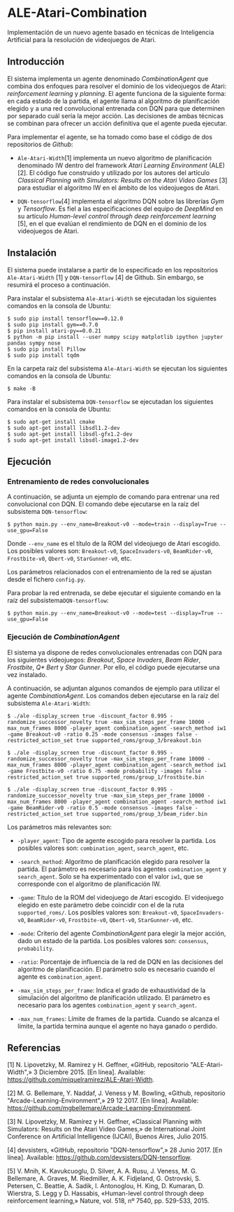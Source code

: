 # ALE-Atari-Combination

Implementación de un nuevo agente basado en técnicas de Inteligencia Artificial para la resolución de videojuegos de Atari.


## Introducción

El sistema implementa un agente denominado *CombinationAgent* que combina dos enfoques para resolver el dominio de los videojuegos de Atari: *reinforcement learning* y *planning*. El agente funciona de la siguiente forma: en cada estado de la partida, el agente llama al algoritmo de planificación elegido y a una red convolucional entrenada con DQN para que determinen por separado cuál sería la mejor acción. Las decisiones de ambas técnicas se combinan para ofrecer un acción definitiva que el agente pueda ejecutar.

Para implementar el agente, se ha tomado como base el código de dos repositorios de *Github*:

- `Ale-Atari-Width`[1] implementa un nuevo algoritmo de planificación denominado IW dentro del framework *Atari Learning Environment* (ALE) [2]. El código fue construido y utilizado por los autores del artículo *Classical Planning with Simulators: Results on the Atari Video Games* [3] para estudiar el algoritmo IW en el ámbito de los videojuegos de Atari.

- `DQN-tensorflow`[4] implementa el algoritmo DQN sobre las librerías *Gym* y *Tensorflow*. Es fiel a las especificaciones del equipo de *DeepMind* en su artículo *Human-level control through deep reinforcement learning* [5], en el que evalúan el rendimiento de DQN en el dominio de los videojuegos de Atari.

## Instalación

El sistema puede instalarse a partir de lo especificado en los repositorios `Ale-Atari-Width` [1] y `DQN-tensorflow` [4] de Github. Sin embargo, se resumirá el proceso a continuación.

Para instalar el subsistema `Ale-Atari-Width` se ejecutadan los siguientes comandos en la consola de Ubuntu:

    $ sudo pip install tensorflow==0.12.0
    $ sudo pip install gym==0.7.0
    $ pip install atari-py==0.0.21
    $ python -m pip install --user numpy scipy matplotlib ipython jupyter pandas sympy nose
    $ sudo pip install Pillow
    $ sudo pip install tqdm
    
En la carpeta raíz del subsistema `Ale-Atari-Width` se ejecutan los siguientes comandos en la consola de Ubuntu:

    $ make -B

Para instalar el subsistema `DQN-tensorflow` se ejecutadan los siguientes comandos en la consola de Ubuntu:

    $ sudo apt-get install cmake
    $ sudo apt-get install libsdl1.2-dev
    $ sudo apt-get install libsdl-gfx1.2-dev
    $ sudo apt-get install libsdl-image1.2-dev  


## Ejecución

### Entrenamiento de redes convolucionales

A continuación, se adjunta un ejemplo de comando para entrenar una red convolucional con DQN. El comando debe ejecutarse en la raíz del subsistema `DQN-tensorflow`:

    $ python main.py --env_name=Breakout-v0 --mode=train --display=True --use_gpu=False

Donde `--env_name` es el título de la ROM del videojuego de Atari escogido. Los posibles valores son: `Breakout-v0`, `SpaceInvaders-v0`, `BeamRider-v0`, `Frostbite-v0`, `Qbert-v0`, `StarGunner-v0`, etc.

Los parámetros relacionados con el entrenamiento de la red se ajustan desde el fichero `config.py`.

Para probar la red entrenada, se debe ejecutar el siguiente comando en la raíz del subsistema`DQN-tensorflow`:

    $ python main.py --env_name=Breakout-v0 --mode=test --display=True --use_gpu=False

### Ejecución de *CombinationAgent*

El sistema ya dispone de redes convolucionales entrenadas con DQN para los siguientes videojuegos: *Breakout*, *Space Invaders*, *Beam Rider*, *Frostbite*, *Q\* Bert* y *Star Gunner*. Por ello, el código puede ejecutarse una vez instalado.

A continuación, se adjuntan algunos comandos de ejemplo para utilizar el agente *CombinationAgent*. Los comandos deben ejecutarse en la raíz del subsistema `Ale-Atari-Width`:

    $ ./ale -display_screen true -discount_factor 0.995 -randomize_successor_novelty true -max_sim_steps_per_frame 10000 -max_num_frames 8000 -player_agent combination_agent -search_method iw1 -game Breakout-v0 -ratio 0.25 -mode consensus -images false -restricted_action_set true supported_roms/group_3/breakout.bin
    
    $ ./ale -display_screen true -discount_factor 0.995 -randomize_successor_novelty true -max_sim_steps_per_frame 10000 -max_num_frames 8000 -player_agent combination_agent -search_method iw1 -game Frostbite-v0 -ratio 0.75 -mode probability -images false -restricted_action_set true supported_roms/group_1/frostbite.bin
    
    $ ./ale -display_screen true -discount_factor 0.995 -randomize_successor_novelty true -max_sim_steps_per_frame 10000 -max_num_frames 8000 -player_agent combination_agent -search_method iw1 -game BeamRider-v0 -ratio 0.5 -mode consensus -images false -restricted_action_set true supported_roms/group_3/beam_rider.bin

Los parámetros más relevantes son:

- `-player_agent`: Tipo de agente escogido para resolver la partida. Los posibles valores son: `combination_agent`, `search_agent`, etc.

- `-search_method`: Algoritmo de planificación elegido para resolver la partida. El parámetro es necesario para los agentes `combination_agent` y `search_agent`. Solo se ha experimentado con el valor `iw1`, que se corresponde con el algoritmo de planificación IW.

- `-game`: Título de la ROM del videojuego de Atari escogido. El videojuego elegido en este parámetro debe coincidir con el de la ruta `supported_roms/`. Los posibles valores son: `Breakout-v0`, `SpaceInvaders-v0`, `BeamRider-v0`, `Frostbite-v0`, `Qbert-v0`, `StarGunner-v0`, etc.

- `-mode`: Criterio del agente *CombinationAgent* para elegir la mejor acción, dado un estado de la partida. Los posibles valores son: `consensus`, `probability`.

- `-ratio`: Porcentaje de influencia de la red de DQN en las decisiones del algoritmo de planificación. El parámetro solo es necesario cuando el agente es `combination_agent`.

- `-max_sim_steps_per_frame`: Indica el grado de exhaustividad de la simulación del algoritmo de planificación utilizado. El parámetro es necesario para los agentes `combination_agent` y `search_agent`.

- `-max_num_frames`: Límite de frames de la partida. Cuando se alcanza el límite, la partida termina aunque el agente no haya ganado o perdido.


## Referencias

[1] N. Lipovetzky, M. Ramirez y H. Geffner, «GitHub, repositorio "ALE-Atari-Width",» 3 Diciembre 2015. [En línea]. Available: https://github.com/miquelramirez/ALE-Atari-Width.

[2] M. G. Bellemare, Y. Naddaf, J. Veness y M. Bowling, «Github, repositorio "Arcade-Learning-Environment",» 29 12 2017. [En línea]. Available: https://github.com/mgbellemare/Arcade-Learning-Environment.

[3] N. Lipovetzky, M. Ramírez y H. Geffner, «Classical Planning with Simulators: Results on the Atari Video Games,» de International Joint Conference on Artificial Intelligence (IJCAI), Buenos Aires, Julio 2015. 

[4] devsisters, «GitHub, repositorio "DQN-tensorflow",» 28 Junio 2017. [En línea]. Available: https://github.com/devsisters/DQN-tensorflow.

[5] V. Mnih, K. Kavukcuoglu, D. Silver, A. A. Rusu, J. Veness, M. G. Bellemare, A. Graves, M. Riedmiller, A. K. Fidjeland, G. Ostrovski, S. Petersen, C. Beattie, A. Sadik, I. Antonoglou, H. King, D. Kumaran, D. Wierstra, S. Legg y D. Hassabis, «Human-level control through deep reinforcement learning,» Nature, vol. 518, nº 7540, pp. 529-533, 2015. 

